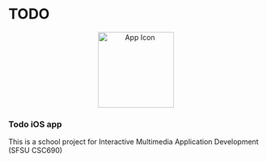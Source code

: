 # TODO
<p align="center">
<img src="https://imgur.com/sey8SbJ.png" alt="App Icon" width="150">
<p>
  
### Todo iOS app
This is a school project for Interactive Multimedia Application Development (SFSU CSC690)
